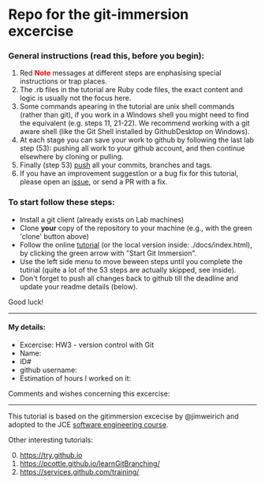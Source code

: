 # Repo for the git-immersion excercise

### General instructions (read this, before you begin): 

1. Red **<font color="red">Note</font>** messages at different steps are enphasising special instructions or trap places.
1. The .rb files in the tutorial are Ruby code files, the exact content and logic is usually not the focus here.
1. Some commands apearing in the tutorial are unix shell commands (rather than git), if you work in a Windows shell you might need to find the equivalent (e.g. steps 11, 21-22). We recommend working with a git aware shell (like the Git Shell installed by GithubDesktop on Windows).
1. At each stage you can save your work to github by following the last lab step (53): pushing all work to your github account, and then continue elsewhere by cloning or pulling.
1. Finally (step 53) [push][ref-push] all your commits, branches and tags.
1. If you have an improvement suggestion or a bug fix for this tutorial, please open an [issue](./issues), or send a PR with a fix.

### To start follow these steps:
- Install a git client (already exists on Lab machines)
- Clone **your** copy of the repository to your machine (e.g., with the green 'clone' button above)
- Follow the online [tutorial](http://jce-il.github.io/git-immersion/index.html) (or the local version inside: ./docs/index.html), by clicking the green arrow with "Start Git Immersion".
- Use the left side menu to move beween steps until you complete the tutirial (quite a lot of the 53 steps are actually skipped, see inside).
- Don't forget to push all changes back to github till the deadline and update your readme details (below).

Good luck!

---

#### My details:

- Excercise: HW3 - version control with Git
- Name:
- ID#
- github username:
- Estimation of hours I worked on it:

Comments and wishes concerning this excercise:

---

This tutorial is based on the gitimmersion excecise by @jimweirich and adopted to the JCE [software engineering course].

Other interesting tutorials:

0. https://try.github.io
0. https://pcottle.github.io/learnGitBranching/
0. https://services.github.com/training/


<!-- Links -->
[forking]: https://guides.github.com/activities/forking/
[ref-clone]: http://gitref.org/creating/#clone
[ref-push]: http://gitref.org/remotes/#push
[pull-request]: https://help.github.com/articles/creating-a-pull-request
[software engineering course]: https://github.com/jce-il/se-class/wiki
